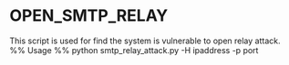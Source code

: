 # OPEN_SMTP_RELAY
This script is used for find the system is vulnerable to open relay attack.
%% Usage %%
python smtp_relay_attack.py -H ipaddress -p port
